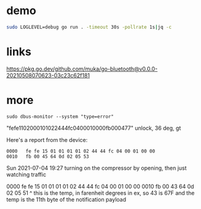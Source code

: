 # demo
```bash
sudo LOGLEVEL=debug go run . -timeout 30s -pollrate 1s|jq -c
```

# links
<https://pkg.go.dev/github.com/muka/go-bluetooth@v0.0.0-20210508070623-03c23c62f181>

# more
```
sudo dbus-monitor --system "type=error"
```

"fefe1102000101022444fc0400010000fb000477"
unlock, 36 deg, gt


Here's a report from the device:
```
0000   fe fe 15 01 01 01 01 02 44 44 fc 04 00 01 00 00
0010   fb 00 45 64 0d 02 05 53
```



Sun 2021-07-04 19:27
turning on the compressor by opening, then just watching traffic

0000   fe fe 15 01 01 01 01 02 44 44 fc 04 00 01 00 00
0010   fb 00 43 64 0d 02 05 51
             ^ this is the temp, in farenheit degrees in ex, so 43 is 67F
and the temp is the 11th byte of the notification payload


